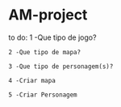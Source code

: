 # AM-project
to do:
    1 -Que tipo de jogo? 

    2 -Que tipo de mapa?

    3 -Que tipo de personagem(s)?

    4 -Criar mapa

    5 -Criar Personagem

    
